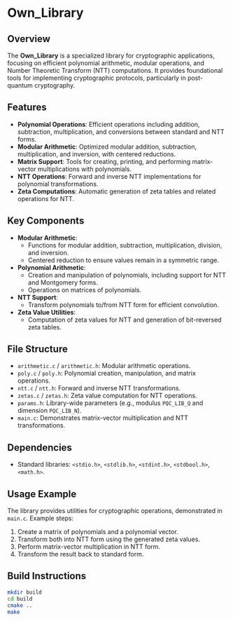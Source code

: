 # Own_Library

## Overview
The **Own_Library** is a specialized library for cryptographic applications, focusing on efficient polynomial arithmetic, modular operations, and Number Theoretic Transform (NTT) computations. It provides foundational tools for implementing cryptographic protocols, particularly in post-quantum cryptography.

## Features
- **Polynomial Operations**: Efficient operations including addition, subtraction, multiplication, and conversions between standard and NTT forms.
- **Modular Arithmetic**: Optimized modular addition, subtraction, multiplication, and inversion, with centered reductions.
- **Matrix Support**: Tools for creating, printing, and performing matrix-vector multiplications with polynomials.
- **NTT Operations**: Forward and inverse NTT implementations for polynomial transformations.
- **Zeta Computations**: Automatic generation of zeta tables and related operations for NTT.

## Key Components
- **Modular Arithmetic**:
  - Functions for modular addition, subtraction, multiplication, division, and inversion.
  - Centered reduction to ensure values remain in a symmetric range.
- **Polynomial Arithmetic**:
  - Creation and manipulation of polynomials, including support for NTT and Montgomery forms.
  - Operations on matrices of polynomials.
- **NTT Support**:
  - Transform polynomials to/from NTT form for efficient convolution.
- **Zeta Value Utilities**:
  - Computation of zeta values for NTT and generation of bit-reversed zeta tables.

## File Structure
- `arithmetic.c` / `arithmetic.h`: Modular arithmetic operations.
- `poly.c` / `poly.h`: Polynomial creation, manipulation, and matrix operations.
- `ntt.c` / `ntt.h`: Forward and inverse NTT transformations.
- `zetas.c` / `zetas.h`: Zeta value computation for NTT operations.
- `params.h`: Library-wide parameters (e.g., modulus `PQC_LIB_Q` and dimension `PQC_LIB_N`).
- `main.c`: Demonstrates matrix-vector multiplication and NTT transformations.

## Dependencies
- Standard libraries: `<stdio.h>`, `<stdlib.h>`, `<stdint.h>`, `<stdbool.h>`, `<math.h>`.

## Usage Example
The library provides utilities for cryptographic operations, demonstrated in `main.c`. Example steps:
1. Create a matrix of polynomials and a polynomial vector.
2. Transform both into NTT form using the generated zeta values.
3. Perform matrix-vector multiplication in NTT form.
4. Transform the result back to standard form.

## Build Instructions
```bash
mkdir build
cd build
cmake ..
make
